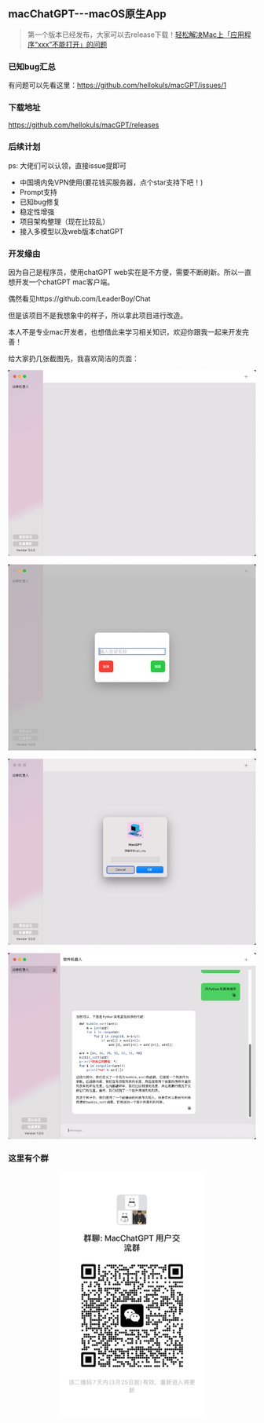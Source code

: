 ## macChatGPT---macOS原生App

> 第一个版本已经发布，大家可以去release下载！[轻松解决Mac上「应用程序“xxx”不能打开」的问题](https://zhuanlan.zhihu.com/p/90691938)


### 已知bug汇总

有问题可以先看这里：https://github.com/hellokuls/macGPT/issues/1

### 下载地址

https://github.com/hellokuls/macGPT/releases

### 后续计划

ps: 大佬们可以认领，直接issue提即可

- 中国境内免VPN使用(要花钱买服务器，点个star支持下吧！)
- Prompt支持
- 已知bug修复
- 稳定性增强
- 项目架构整理（现在比较乱）
- 接入多模型以及web版本chatGPT

### 开发缘由


因为自己是程序员，使用chatGPT web实在是不方便，需要不断刷新。所以一直想开发一个chatGPT mac客户端。

偶然看见https://github.com/LeaderBoy/Chat

但是该项目不是我想象中的样子，所以拿此项目进行改造。

本人不是专业mac开发者，也想借此来学习相关知识，欢迎你跟我一起来开发完善！

给大家扔几张截图先，我喜欢简洁的页面：

<p align="center">
  <img src="Assets/s1.png?raw=true" alt="MacGPT"/>
</p>

<p align="center">
  <img src="Assets/s2.png?raw=true" alt="MacGPT"/>
</p>
<p align="center">
  <img src="Assets/s3.png?raw=true" alt="MacGPT"/>
</p>
<p align="center">
  <img src="Assets/s4.png?raw=true" alt="MacGPT"/>
</p>

### 这里有个群
<p align="center">
  <img src="Assets/qun.png?raw=true" height="500" width="300" alt="MacGPT"/>
</p>
